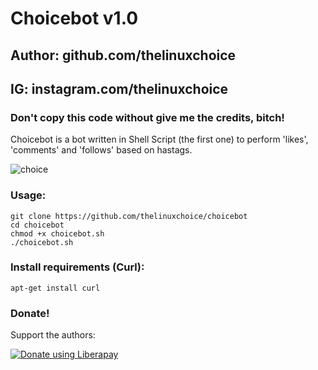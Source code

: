 # Choicebot v1.0
## Author: github.com/thelinuxchoice
## IG: instagram.com/thelinuxchoice
### Don't copy this code without give me the credits, bitch! 
Choicebot is a bot written in Shell Script (the first one) to perform 'likes', 'comments' and 'follows' based on hastags.

![choice](https://user-images.githubusercontent.com/34893261/41206528-d1ac4302-6cdb-11e8-961e-a8b4830657d2.png)

### Usage:
```
git clone https://github.com/thelinuxchoice/choicebot
cd choicebot
chmod +x choicebot.sh
./choicebot.sh
```

### Install requirements (Curl):

```
apt-get install curl
```

### Donate!
Support the authors:

<noscript><a href="https://liberapay.com/thelinuxchoice/donate"><img alt="Donate using Liberapay" src="https://liberapay.com/assets/widgets/donate.svg"></a></noscript>
